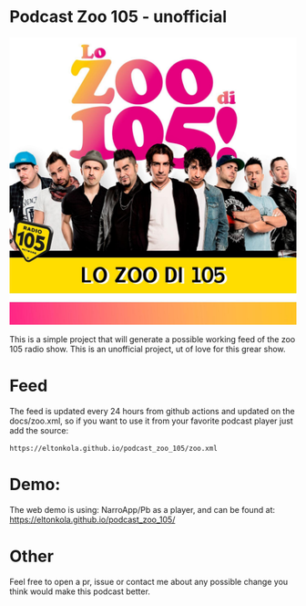 # Podcast Zoo 105 - unofficial

![Alt text](docs/zoo_cover.jpg?raw=true "Lo Zoo Di 105")


This is a simple project that will generate a possible working feed of the zoo 105 radio show. 
This is an unofficial project, ut of love for this grear show. 

# Feed
The feed is updated every 24 hours from github actions and updated on the docs/zoo.xml, so if you want to use it from your favorite podcast player just add the source:

```
https://eltonkola.github.io/podcast_zoo_105/zoo.xml
```

# Demo:
The web demo is using: NarroApp/Pb as a player, and can be found at:
https://eltonkola.github.io/podcast_zoo_105/

# Other
Feel free to open a pr, issue or contact me about any possible change you think would make this podcast better.